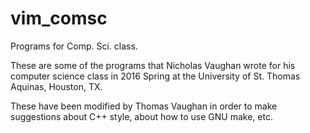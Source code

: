 
# vim_comsc

Programs for Comp. Sci. class.

These are some of the programs that Nicholas Vaughan wrote for his computer
science class in 2016 Spring at the University of St. Thomas Aquinas, Houston,
TX.

These have been modified by Thomas Vaughan in order to make suggestions about
C++ style, about how to use GNU make, etc.

